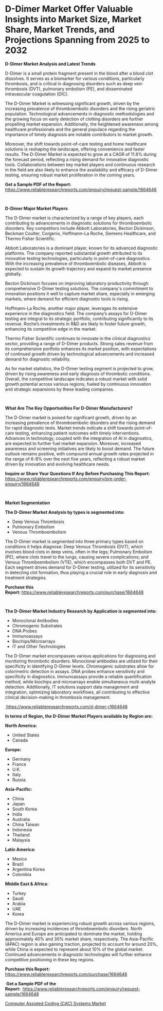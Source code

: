 <p><h1>D-Dimer Market Offer Valuable Insights into Market Size, Market Share, Market Trends, and Projections Spanning from 2025 to 2032</h1></p><p><strong>D-Dimer Market Analysis and Latest Trends</strong></p>
<p><p>D-Dimer is a small protein fragment present in the blood after a blood clot dissolves. It serves as a biomarker for various conditions, particularly thrombosis, and is critical in diagnosing disorders such as deep vein thrombosis (DVT), pulmonary embolism (PE), and disseminated intravascular coagulation (DIC). </p><p>The D-Dimer Market is witnessing significant growth, driven by the increasing prevalence of thromboembolic disorders and the rising geriatric population. Technological advancements in diagnostic methodologies and the growing focus on early detection of clotting disorders are further propelling market expansion. Additionally, the heightened awareness among healthcare professionals and the general populace regarding the importance of timely diagnosis are notable contributors to market growth.</p><p>Moreover, the shift towards point-of-care testing and home healthcare solutions is reshaping the landscape, offering convenience and faster results. The D-Dimer Market is expected to grow at a CAGR of 11.8% during the forecast period, reflecting a rising demand for innovative diagnostic tools. Collaborations between key market players and continuous research in the field are also likely to enhance the availability and efficacy of D-Dimer testing, ensuring robust market proliferation in the coming years.</p></p>
<p><strong>Get a Sample PDF of the Report:&nbsp;</strong> <a href="https://www.reliableresearchreports.com/enquiry/request-sample/1664648?utm_campaign=3079&utm_medium=2&utm_source=Github&utm_content=ia&utm_term=23032025&utm_id=d-dimer">https://www.reliableresearchreports.com/enquiry/request-sample/1664648</a></p>
<p>&nbsp;</p>
<p><strong>D-Dimer Major Market Players</strong></p>
<p><p>The D-Dimer market is characterized by a range of key players, each contributing to advancements in diagnostic solutions for thromboembolic disorders. Key competitors include Abbott Laboratories, Becton Dickinson, Beckman Coulter, Corgenix, Hoffmann-La Roche, Siemens Healthcare, and Thermo Fisher Scientific.</p><p>Abbott Laboratories is a dominant player, known for its advanced diagnostic platforms. The company reported substantial growth attributed to its innovative testing technologies, particularly in point-of-care diagnostics. With the increasing prevalence of thromboembolic diseases, Abbott is expected to sustain its growth trajectory and expand its market presence globally.</p><p>Becton Dickinson focuses on improving laboratory productivity through comprehensive D-Dimer testing solutions. The company's commitment to innovation positions it well to capture market share, especially in emerging markets, where demand for efficient diagnostic tools is rising.</p><p>Hoffmann-La Roche, another major player, leverages its extensive experience in the diagnostics field. The company’s assays for D-Dimer testing are integral to its strategic portfolio, contributing significantly to its revenue. Roche’s investments in R&D are likely to foster future growth, enhancing its competitive edge in the market.</p><p>Thermo Fisher Scientific continues to innovate in the clinical diagnostics sector, providing a range of D-Dimer products. Strong sales revenue from its comprehensive portfolio enhances its market position, with expectations of continued growth driven by technological advancements and increased demand for diagnostic reliability.</p><p>As for market statistics, the D-Dimer testing segment is projected to grow, driven by rising awareness and early diagnosis of thrombotic conditions. Overall, the competitive landscape indicates a robust market with solid growth potential across various regions, fueled by continuous innovation and strategic expansions by these leading companies.</p></p>
<p>&nbsp;</p>
<p><strong>What Are The Key Opportunities For D-Dimer Manufacturers?</strong></p>
<p><p>The D-Dimer market is poised for significant growth, driven by an increasing prevalence of thromboembolic disorders and the rising demand for rapid diagnostic tests. Market trends indicate a shift towards point-of-care testing, enhancing patient outcomes with timely interventions. Advances in technology, coupled with the integration of AI in diagnostics, are expected to further fuel market expansion. Moreover, increased awareness and screening initiatives are likely to boost demand. The future outlook remains positive, with compound annual growth rates projected in the range of 6-8% over the next five years, reflecting a robust market driven by innovation and evolving healthcare needs.</p></p>
<p><strong>Inquire or Share Your Questions If Any Before Purchasing This Report:</strong> <a href="https://www.reliableresearchreports.com/enquiry/pre-order-enquiry/1664648?utm_campaign=3079&utm_medium=2&utm_source=Github&utm_content=ia&utm_term=23032025&utm_id=d-dimer">https://www.reliableresearchreports.com/enquiry/pre-order-enquiry/1664648</a></p>
<p>&nbsp;</p>
<p><strong>Market Segmentation</strong></p>
<p><strong>The D-Dimer Market Analysis by types is segmented into:</strong></p>
<p><ul><li>Deep Venous Thrombosis</li><li>Pulmonary Embolism</li><li>Venous Thromboembolism</li></ul></p>
<p><p>The D-Dimer market is segmented into three primary types based on conditions it helps diagnose: Deep Venous Thrombosis (DVT), which involves blood clots in deep veins, often in the legs; Pulmonary Embolism (PE), where clots travel to the lungs, causing severe complications; and Venous Thromboembolism (VTE), which encompasses both DVT and PE. Each segment drives demand for D-Dimer testing, utilized for its sensitivity in detecting clot formation, thus playing a crucial role in early diagnosis and treatment strategies.</p></p>
<p><strong>Purchase this Report:&nbsp;</strong><a href="https://www.reliableresearchreports.com/purchase/1664648?utm_campaign=3079&utm_medium=2&utm_source=Github&utm_content=ia&utm_term=23032025&utm_id=d-dimer">https://www.reliableresearchreports.com/purchase/1664648</a></p>
<p>&nbsp;</p>
<p><strong>The D-Dimer Market Industry Research by Application is segmented into:</strong></p>
<p><ul><li>Monoclonal Antibodies</li><li>Chromogenic Substrates</li><li>DNA Probes</li><li>Immunoassays</li><li>Biochips/Microarrays</li><li>IT and Other Technologies</li></ul></p>
<p><p>The D-Dimer market encompasses various applications for diagnosing and monitoring thrombotic disorders. Monoclonal antibodies are utilized for their specificity in identifying D-Dimer levels. Chromogenic substrates allow for colorimetric detection in assays. DNA probes enhance sensitivity and specificity in diagnostics. Immunoassays provide a reliable quantification method, while biochips and microarrays enable simultaneous multi-analyte detection. Additionally, IT solutions support data management and integration, optimizing laboratory workflows, all contributing to effective clinical decision-making in thrombosis management.</p></p>
<p><a href="https://www.reliableresearchreports.com/d-dimer-r1664648?utm_campaign=3079&utm_medium=2&utm_source=Github&utm_content=ia&utm_term=23032025&utm_id=d-dimer">&nbsp;https://www.reliableresearchreports.com/d-dimer-r1664648</a></p>
<p><strong>In terms of Region, the D-Dimer Market Players available by Region are:</strong></p>
<p>
    <p> <strong> North America: </strong>
        <ul>
            <li>United States</li>
            <li>Canada</li>
        </ul>
        </p> 
    <p> <strong> Europe: </strong>
        <ul>
            <li>Germany</li>
            <li>France</li>
            <li>U.K.</li>
            <li>Italy</li>
            <li>Russia</li>
        </ul>
        </p> 
    <p> <strong> Asia-Pacific: </strong>
        <ul>
            <li>China</li>
            <li>Japan</li>
            <li>South Korea</li>
            <li>India</li>
            <li>Australia</li>
            <li>China Taiwan</li>
            <li>Indonesia</li>
            <li>Thailand</li>
            <li>Malaysia</li>
        </ul>
        </p> 
    <p> <strong> Latin America: </strong>
        <ul>
            <li>Mexico</li>
            <li>Brazil</li>
            <li>Argentina Korea</li>
            <li>Colombia</li>
        </ul>
        </p> 
    <p> <strong> Middle East & Africa: </strong>
        <ul>
            <li>Turkey</li>
            <li>Saudi</li>
            <li>Arabia</li>
            <li>UAE</li>
            <li>Korea</li>
        </ul>
    </p>
    </p>
<p><p>The D-Dimer market is experiencing robust growth across various regions, driven by increasing incidences of thromboembolic disorders. North America and Europe are anticipated to dominate the market, holding approximately 40% and 30% market share, respectively. The Asia-Pacific (APAC) region is also gaining traction, projected to account for around 20%, while China is expected to represent about 10% of the global market. Continued advancements in diagnostic technologies will further enhance competitive positioning in these key regions.</p></p>
<p><strong>Purchase this Report: </strong><a href="https://www.reliableresearchreports.com/purchase/1664648?utm_campaign=3079&utm_medium=2&utm_source=Github&utm_content=ia&utm_term=23032025&utm_id=d-dimer">https://www.reliableresearchreports.com/purchase/1664648</a></p>
<p>&nbsp;<strong>Get a Sample PDF of the Report:&nbsp;&nbsp;</strong><a href="https://www.reliableresearchreports.com/enquiry/request-sample/1664648?utm_campaign=3079&utm_medium=2&utm_source=Github&utm_content=ia&utm_term=23032025&utm_id=d-dimer">https://www.reliableresearchreports.com/enquiry/request-sample/1664648</a></p>
<p><strong></strong></p>
<p><p><a href="https://github.com/alasmyayock/Market-Research-Report-List-1/blob/main/computer-assisted-coding-cac-systems-market.md?utm_campaign=3079&utm_medium=2&utm_source=Github&utm_content=ia&utm_term=23032025&utm_id=d-dimer">Computer Assisted Coding (CAC) Systems Market</a></p></p>